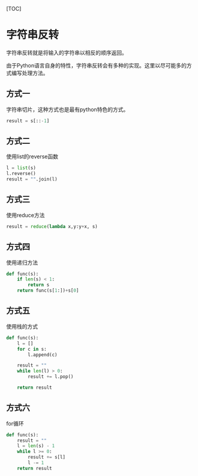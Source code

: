 [TOC]

# 字符串反转

字符串反转就是将输入的字符串以相反的顺序返回。

由于Python语言自身的特性，字符串反转会有多种的实现。这里以尽可能多的方式编写处理方法。

## 方式一

字符串切片，这种方式也是最有python特色的方式。

```python
result = s[::-1]
```

## 方式二

使用list的reverse函数

```python
l = list(s)
l.reverse()
result = "".join(l)
```

## 方式三

使用reduce方法

```python
result = reduce(lambda x,y:y+x, s)
```

## 方式四

使用递归方法

```python
def func(s):
    if len(s) < 1:
        return s
    return func(s[1:])+s[0]
```

## 方式五

使用栈的方式

```python
def func(s):
    l = []
    for c in s:
        l.append(c)

    result = ""
    while len(l) > 0:
        result += l.pop()

    return result
```

## 方式六

for循环

```python
def func(s):
    result = ""
    l = len(s) - 1
    while l >= 0:
        result += s[l]
        l -= 1
    return result
```
